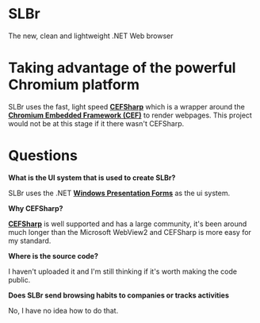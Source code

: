 # SLBr
The new, clean and lightweight .NET Web browser

# Taking advantage of the powerful Chromium platform

SLBr uses the fast, light speed [**CEFSharp**](https://github.com/cefsharp/CefSharp) which is a wrapper around the [**Chromium Embedded Framework (CEF)**](https://bitbucket.org/chromiumembedded/cef/src/master/) to render webpages.
This project would not be at this stage if it there wasn't CEFSharp.

# Questions
**What is the UI system that is used to create SLBr?**

SLBr uses the .NET [**Windows Presentation Forms**](https://docs.microsoft.com/en-us/visualstudio/designers/getting-started-with-wpf) as the ui system.

**Why CEFSharp?**

[**CEFSharp**](https://github.com/cefsharp/CefSharp) is well supported and has a large community, it's been around much longer than the Microsoft WebView2 and CEFSharp is more easy for my standard.

**Where is the source code?**

I haven't uploaded it and I'm still thinking if it's worth making the code public.

**Does SLBr send browsing habits to companies or tracks activities**

No, I have no idea how to do that.
